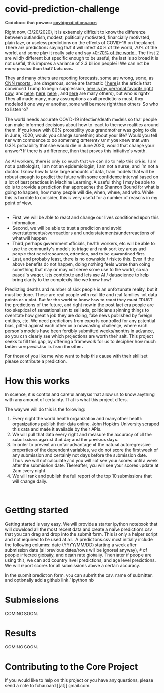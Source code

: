 # covid-prediction-challenge
Codebase that powers: <a href="covidpredictions.com"> covidpredictions.com </a>

Right now, (3/20/2020), it is extremely difficult to know the difference between outlandish, modest, politically motivated, financially motivated, plain lazy, or useless predictions on the effects of COVID-19 on the planet. There are predictions saying that it will infect 40% of the world, 70% of the world, and some play it really safe and say <a href="https://thehill.com/changing-america/well-being/prevention-cures/482794-officials-say-the-cdc-is-preparing-for"> 40-70% of the world </a>. The first 2 are wildly different but specific enough to be useful, the last is so broad it is not useful, this imputes a variance of 2.3 billion people?! We can not be more precise than that? Lets see..

They and many others are reporting forecasts, some are wrong, some, as <a href="https://www.cnn.com/2020/03/22/world/doomsday-prophets-coronavirus-blake/index.html"> CNN reports </a>, are dangerous, some are fantastic (<a href="https://www.imperial.ac.uk/media/imperial-college/medicine/sph/ide/gida-fellowships/Imperial-College-COVID19-NPI-modelling-16-03-2020.pdf"> here </a> is the article that convinced Trump to begin suppression, <a href="https://covidactnow.org/"> here is my personal favorite right now</a>, and <a href='https://github.com/daveselinger/covid-19-hackathon'>here</a>, <a href='https://github.com/coronafighter/coronaSEIR'>here</a>, <a href='https://midasnetwork.us/covid-19/'>here</a> , and <a href='https://github.com/HopkinsIDD/ncov_incubation'>here</a> are many others), but who is right? They all made many, many assumptions as all predictions must, they modeled it one way or another, some will be more right than others. So who to listen to? 
<br/><br/>
The world needs accurate COVID-19 infection/death models so that people can make informed decisions about how to react to the new realities around them. If you knew with 80% probability your grandmother was going to die in June, 2020, would you change something about your life? Would you tell her with confidence to do something different? Or if you knew that with 0.3% probability that she would die in June 2020, would that change your answer? If there is a difference, then that proves this initiative's worth. 
<br/><br/>
As AI workers, there is only so much that we can do to help this crisis. I am not a pathologist, I am not an epidemiologist, I am not a nurse, and I’m not a doctor. I know how to take large amounts of data, train models that will be robust enough to predict the future with some confidence interval based on a lot of best practices in Machine Learning. A useful thing I may be able to do is to provide a prediction that approaches the Shannon Bound for what is going to happen, how many people will die, when, where, and who. While this is horrible to consider, this is very useful for a number of reasons in my point of view. 
<br/><br/>
<ul>
<li>First, we will be able to react and change our lives conditioned upon this information. </li>
<li>Second, we will be able to trust a prediction and avoid overstatements/overreactions and understatements/underreactions of what will happen. </li>
<li>Third, perhaps government officials, health workers, etc will be able to use the community's models to triage and rank sort key areas and people that need resources, attention, and to be quarantined first. </li>
<li>Last, and probably least, there is no downside / risk to this. Even if the above benefits do not happen, doing nothing feels worse than doing something that may or may not serve some use to the world, so via pascal's wager, lets contribute and lets use AI / datascience to help bring clarity to the complexity like we know how! </li>
</ul>

Predicting deaths and number of sick people is an unfortunate reality, but it must be done. These are real people with real life and real families not data points on a plot. But for the world to know how to react they must TRUST the predictions of the future, and right now in the post fact era people are too skeptical of sensationalism to sell ads, politicians spinning things to overstate how great a job they are doing, fake news published by foreign entities, etc. We need predictions from experts controlled for any potential bias, pitted against each other on a nowcasting challenge, where each person's models have been forcibly submitted weeks/months in advance, so you can clearly see which projections are worth their salt. This project seeks to fill this gap, by offering a framework for us to decipher how much better one prediction is from the other.

For those of you like me who want to help this cause with their skill set please contribute a prediction. 

<h1>How this works</h1>
In science, it is control and careful analysis that allow us to know anything with any amount of certainty. That is what this project offers. 

The way we will do this is the following:
1. Every night the world health organization and many other health organizations publish their data online. John Hopkins University scraped this data and made it available by their APIs. 
2. We will pull that data every night and measure the accuracy of all the submissions against that day and the previous days. 
3. In order to prevent an unfair advantage of the natural autoregressive properties of the dependent variables, we do not score the first week of any submission and certainly not days before the submission date. Thus, we will not calculate and you will not see your scores until a week after the submission date. Thereafter, you will see your scores update at 2am every night.
4. We will rank and publish the full report of the top 10 submissions that will change daily.


 <h1>Getting started</h1>
Getting started is very easy. We will provide a starter ipython notebook that will download all the most recent data and create a naïve predictions.csv that you can drag and drop into the submit form. This is only a helper script and not required to be used at all. 
A predictions.csv must initially include the following columns: date (YYYY/MM/DD) starting a week after submission date (all previous dates/rows will be ignored anyway), # of people infected globally, and death rate globally. Then later if people are using this, we can add country level predictions, and age level predictions. We will report scores for all submissions above a certain accuracy. 

In the submit prediction form, you can submit the csv, name of submitter, and optionally add a github link / ipython nb. 

<h1>Submissions</h1>
COMING SOON.

<h1>Results</h1>
COMING SOON.

<h1>Contributing to the Core Project</h1>
If you would like to help on this project or you have any questions, please send a note to fchaubard [[at]] gmail.com. 
